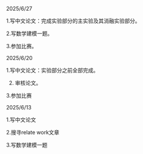 2025/6/27

1.写中文论文：完成实验部分的主实验及其消融实验部分。

2.写数学建模一题。

3.参加比赛。


2025/6/20

1.写中文论文：实验部分之前全部完成。

2. 审核论文。

3.参加比赛

2025/6/13

1.写中文论文

2.搜寻relate work文章

3.写数学建模一题
